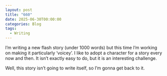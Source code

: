 ```yaml
---
layout: post
title: "660"
date: 2025-06-30T00:00:00
categories: Blog
tags:
  - Writing
---
```

I’m writing a new flash story (under 1000 words) but this time I’m working on making it particularly ‘voicey’. I like to adopt a character for a story every now and then. It isn’t exactly easy to do, but it is an interesting challenge. 

Well, this story isn’t going to write itself, so I’m gonna get back to it.

